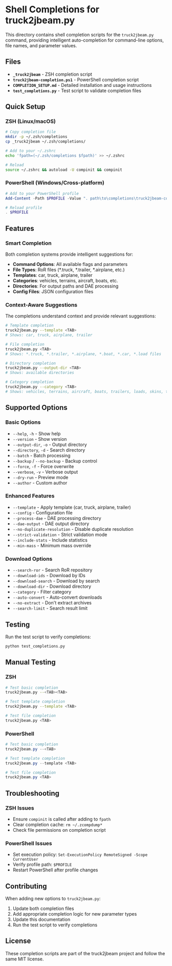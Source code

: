 # Shell Completions for truck2jbeam.py

This directory contains shell completion scripts for the `truck2jbeam.py` command, providing intelligent auto-completion for command-line options, file names, and parameter values.

## Files

- **`_truck2jbeam`** - ZSH completion script
- **`truck2jbeam-completion.ps1`** - PowerShell completion script
- **`COMPLETION_SETUP.md`** - Detailed installation and usage instructions
- **`test_completions.py`** - Test script to validate completion files

## Quick Setup

### ZSH (Linux/macOS)

```bash
# Copy completion file
mkdir -p ~/.zsh/completions
cp _truck2jbeam ~/.zsh/completions/

# Add to your ~/.zshrc
echo 'fpath=(~/.zsh/completions $fpath)' >> ~/.zshrc

# Reload
source ~/.zshrc && autoload -U compinit && compinit
```

### PowerShell (Windows/Cross-platform)

```powershell
# Add to your PowerShell profile
Add-Content -Path $PROFILE -Value ". path\to\completions\truck2jbeam-completion.ps1"

# Reload profile
. $PROFILE
```

## Features

### Smart Completion

Both completion systems provide intelligent suggestions for:

- **Command Options**: All available flags and parameters
- **File Types**: RoR files (*.truck, *.trailer, *.airplane, etc.)
- **Templates**: car, truck, airplane, trailer
- **Categories**: vehicles, terrains, aircraft, boats, etc.
- **Directories**: For output paths and DAE processing
- **Config Files**: JSON configuration files

### Context-Aware Suggestions

The completions understand context and provide relevant suggestions:

```bash
# Template completion
truck2jbeam.py --template <TAB>
# Shows: car, truck, airplane, trailer

# File completion
truck2jbeam.py <TAB>
# Shows: *.truck, *.trailer, *.airplane, *.boat, *.car, *.load files

# Directory completion
truck2jbeam.py --output-dir <TAB>
# Shows: available directories

# Category completion
truck2jbeam.py --category <TAB>
# Shows: vehicles, terrains, aircraft, boats, trailers, loads, skins, tools
```

## Supported Options

### Basic Options
- `--help`, `-h` - Show help
- `--version` - Show version
- `--output-dir`, `-o` - Output directory
- `--directory`, `-d` - Search directory
- `--batch` - Batch processing
- `--backup` / `--no-backup` - Backup control
- `--force`, `-f` - Force overwrite
- `--verbose`, `-v` - Verbose output
- `--dry-run` - Preview mode
- `--author` - Custom author

### Enhanced Features
- `--template` - Apply template (car, truck, airplane, trailer)
- `--config` - Configuration file
- `--process-dae` - DAE processing directory
- `--dae-output` - DAE output directory
- `--no-duplicate-resolution` - Disable duplicate resolution
- `--strict-validation` - Strict validation mode
- `--include-stats` - Include statistics
- `--min-mass` - Minimum mass override

### Download Options
- `--search-ror` - Search RoR repository
- `--download-ids` - Download by IDs
- `--download-search` - Download by search
- `--download-dir` - Download directory
- `--category` - Filter category
- `--auto-convert` - Auto-convert downloads
- `--no-extract` - Don't extract archives
- `--search-limit` - Search result limit

## Testing

Run the test script to verify completions:

```bash
python test_completions.py
```

## Manual Testing

### ZSH
```bash
# Test basic completion
truck2jbeam.py --<TAB><TAB>

# Test template completion
truck2jbeam.py --template <TAB>

# Test file completion
truck2jbeam.py <TAB>
```

### PowerShell
```powershell
# Test basic completion
truck2jbeam.py --<TAB>

# Test template completion
truck2jbeam.py --template <TAB>

# Test file completion
truck2jbeam.py <TAB>
```

## Troubleshooting

### ZSH Issues
- Ensure `compinit` is called after adding to `fpath`
- Clear completion cache: `rm ~/.zcompdump*`
- Check file permissions on completion script

### PowerShell Issues
- Set execution policy: `Set-ExecutionPolicy RemoteSigned -Scope CurrentUser`
- Verify profile path: `$PROFILE`
- Restart PowerShell after profile changes

## Contributing

When adding new options to `truck2jbeam.py`:

1. Update both completion files
2. Add appropriate completion logic for new parameter types
3. Update this documentation
4. Run the test script to verify completions

## License

These completion scripts are part of the truck2jbeam project and follow the same MIT license.

